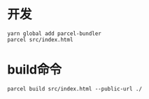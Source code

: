# 开发

```
yarn global add parcel-bundler
parcel src/index.html
```

# build命令

```
parcel build src/index.html --public-url ./
```